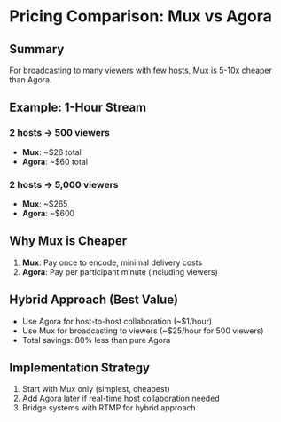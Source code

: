 # Pricing Comparison: Mux vs Agora

## Summary
For broadcasting to many viewers with few hosts, Mux is 5-10x cheaper than Agora.

## Example: 1-Hour Stream
### 2 hosts → 500 viewers
- **Mux**: ~$26 total
- **Agora**: ~$60 total

### 2 hosts → 5,000 viewers  
- **Mux**: ~$265
- **Agora**: ~$600

## Why Mux is Cheaper
1. **Mux**: Pay once to encode, minimal delivery costs
2. **Agora**: Pay per participant minute (including viewers)

## Hybrid Approach (Best Value)
- Use Agora for host-to-host collaboration (~$1/hour)
- Use Mux for broadcasting to viewers (~$25/hour for 500 viewers)
- Total savings: 80% less than pure Agora

## Implementation Strategy
1. Start with Mux only (simplest, cheapest)
2. Add Agora later if real-time host collaboration needed
3. Bridge systems with RTMP for hybrid approach
